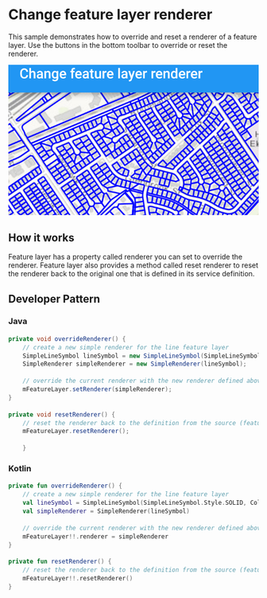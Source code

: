 # Change feature layer renderer
This sample demonstrates how to override and reset a renderer of a feature layer. Use the buttons in the bottom toolbar to override or reset the renderer.

![Change FeatureLayer Renderer](change-featurelayer-renderer.png)

## How it works
Feature layer has a property called renderer you can set to override the renderer. Feature layer also provides a method called reset renderer to reset the renderer back to the original one that is defined in its service definition.

## Developer Pattern

### Java
```java
private void overrideRenderer() {
    // create a new simple renderer for the line feature layer
    SimpleLineSymbol lineSymbol = new SimpleLineSymbol(SimpleLineSymbol.Style.SOLID, Color.rgb(0, 0, 255), 2);
    SimpleRenderer simpleRenderer = new SimpleRenderer(lineSymbol);

    // override the current renderer with the new renderer defined above
    mFeatureLayer.setRenderer(simpleRenderer);
}

private void resetRenderer() {
    // reset the renderer back to the definition from the source (feature service) using the reset renderer method
    mFeatureLayer.resetRenderer();

    }
```

### Kotlin
```kotlin
private fun overrideRenderer() {
    // create a new simple renderer for the line feature layer
    val lineSymbol = SimpleLineSymbol(SimpleLineSymbol.Style.SOLID, Color.rgb(0, 0, 255), 2f)
    val simpleRenderer = SimpleRenderer(lineSymbol)

    // override the current renderer with the new renderer defined above
    mFeatureLayer!!.renderer = simpleRenderer
}

private fun resetRenderer() {
    // reset the renderer back to the definition from the source (feature service) using the reset renderer method
    mFeatureLayer!!.resetRenderer()
}
```
